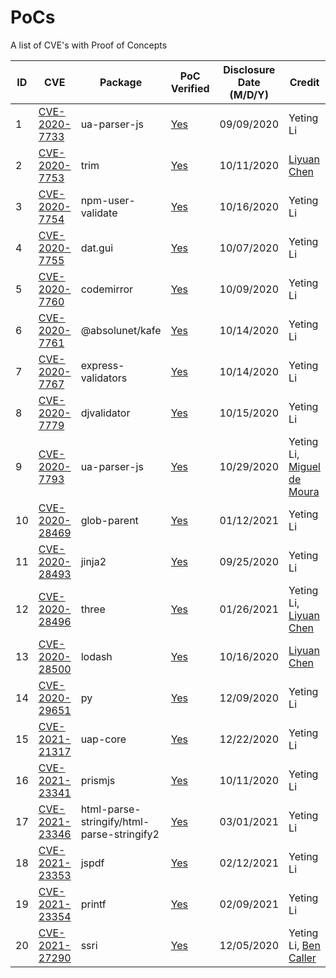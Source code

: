# PoCs
A list of CVE's with Proof of Concepts

| ID| CVE|  Package |  PoC Verified  | Disclosure Date (M/D/Y) |Credit  |
|---|---|---|---|---|---|
|1| [CVE-2020-7733](https://cve.mitre.org/cgi-bin/cvename.cgi?name=CVE-2020-7733) | ua-parser-js | [Yes](https://github.com/yetingli/PoCs/blob/main/CVE-2020-7733/CVE-2020-7733.js) | 09/09/2020 | Yeting Li  |
|2| [CVE-2020-7753](https://cve.mitre.org/cgi-bin/cvename.cgi?name=CVE-2020-7753) | trim | [Yes](https://github.com/yetingli/PoCs/blob/main/CVE-2020-7753/CVE-2020-7753.js) | 10/11/2020 | [Liyuan Chen](https://github.com/chedan90)  |
|3| [CVE-2020-7754](https://cve.mitre.org/cgi-bin/cvename.cgi?name=CVE-2020-7754) | npm-user-validate | [Yes](https://github.com/yetingli/PoCs/blob/main/CVE-2020-7754/CVE-2020-7754.js) | 10/16/2020 | Yeting Li |
|4| [CVE-2020-7755](https://cve.mitre.org/cgi-bin/cvename.cgi?name=CVE-2020-7755) | dat.gui | [Yes](https://github.com/yetingli/PoCs/blob/main/CVE-2020-7755/CVE-2020-7755.md) | 10/07/2020 | Yeting Li |
|5| [CVE-2020-7760](https://cve.mitre.org/cgi-bin/cvename.cgi?name=CVE-2020-7760) | codemirror | [Yes](https://github.com/yetingli/PoCs/blob/main/CVE-2020-7760) | 10/09/2020 | Yeting Li |
|6| [CVE-2020-7761](https://cve.mitre.org/cgi-bin/cvename.cgi?name=CVE-2020-7761) | @absolunet/kafe | [Yes](https://github.com/yetingli/PoCs/blob/main/CVE-2020-7761/CVE-2020-7761.js) | 10/14/2020 | Yeting Li |
|7| [CVE-2020-7767](https://cve.mitre.org/cgi-bin/cvename.cgi?name=CVE-2020-7767) | express-validators | [Yes](https://github.com/yetingli/PoCs/blob/main/CVE-2020-7767/CVE-2020-7767.js) | 10/14/2020 | Yeting Li |
|8| [CVE-2020-7779](https://cve.mitre.org/cgi-bin/cvename.cgi?name=CVE-2020-7779) | djvalidator | [Yes](https://github.com/yetingli/PoCs/blob/main/CVE-2020-7779) | 10/15/2020 | Yeting Li |
|9| [CVE-2020-7793](https://cve.mitre.org/cgi-bin/cvename.cgi?name=CVE-2020-7793) | ua-parser-js | [Yes](https://github.com/yetingli/PoCs/blob/main/CVE-2020-7793) | 10/29/2020 | Yeting Li, [Miguel de Moura](https://github.com/migueldemoura/)  |
|10| [CVE-2020-28469](https://cve.mitre.org/cgi-bin/cvename.cgi?name=CVE-2020-28469) | glob-parent  | [Yes](https://github.com/yetingli/PoCs/blob/main/CVE-2020-28469/CVE-2020-28469.js) | 01/12/2021 | Yeting Li |
|11| [CVE-2020-28493](https://cve.mitre.org/cgi-bin/cvename.cgi?name=CVE-2020-28493) | jinja2  | [Yes](https://github.com/yetingli/PoCs/blob/main/CVE-2020-28493/CVE-2020-28493.py) | 09/25/2020 | Yeting Li |
|12| [CVE-2020-28496](https://cve.mitre.org/cgi-bin/cvename.cgi?name=CVE-2020-28496) | three  | [Yes](https://github.com/yetingli/PoCs/blob/main/CVE-2020-28496/CVE-2020-28496.js) | 01/26/2021 | Yeting Li, [Liyuan Chen](https://github.com/chedan90) |
|13| [CVE-2020-28500](https://cve.mitre.org/cgi-bin/cvename.cgi?name=CVE-2020-28500) | lodash  | [Yes](https://github.com/yetingli/PoCs/blob/main/CVE-2020-28500/CVE-2020-28500.js) | 10/16/2020 | [Liyuan Chen](https://github.com/chedan90) |
|14| [CVE-2020-29651](https://cve.mitre.org/cgi-bin/cvename.cgi?name=CVE-2020-29651) | py  | [Yes](https://github.com/yetingli/PoCs/blob/main/CVE-2020-29651/CVE-2020-29651.py) | 12/09/2020 | Yeting Li|
|15| [CVE-2021-21317](https://cve.mitre.org/cgi-bin/cvename.cgi?name=CVE-2021-21317) | uap-core  | [Yes](https://github.com/yetingli/PoCs/blob/main/CVE-2021-21317/CVE-2021-21317.js) | 12/22/2020 | Yeting Li|
|16| [CVE-2021-23341](https://cve.mitre.org/cgi-bin/cvename.cgi?name=CVE-2021-23341) | prismjs  | [Yes](https://github.com/yetingli/PoCs/blob/main/CVE-2021-23341) | 10/11/2020 | Yeting Li|
|17| [CVE-2021-23346](https://cve.mitre.org/cgi-bin/cvename.cgi?name=CVE-2021-23346) | html-parse-stringify/html-parse-stringify2  | [Yes](https://github.com/yetingli/PoCs/blob/main/CVE-2021-23346) | 03/01/2021 | Yeting Li|
|18| [CVE-2021-23353](https://cve.mitre.org/cgi-bin/cvename.cgi?name=CVE-2021-23353) | jspdf  | [Yes](https://github.com/yetingli/PoCs/blob/main/CVE-2021-23353/jspdf.js) | 02/12/2021 | Yeting Li|
|19| [CVE-2021-23354](https://cve.mitre.org/cgi-bin/cvename.cgi?name=CVE-2021-23354) | printf  | [Yes](https://github.com/yetingli/PoCs/blob/main/CVE-2021-23354/CVE-2021-23354.js) | 02/09/2021 | Yeting Li|
|20| [CVE-2021-27290](https://cve.mitre.org/cgi-bin/cvename.cgi?name=CVE-2021-27290) | ssri  | [Yes](https://github.com/yetingli/PoCs/blob/main/CVE-2021-27290/ssri.js) | 12/05/2020 | Yeting Li, [Ben Caller](https://github.com/b-c-ds)|